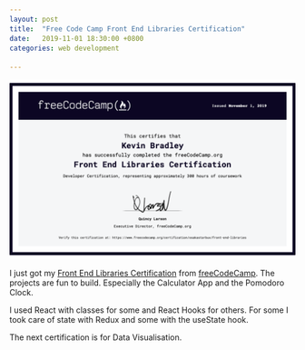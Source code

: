 ```yaml
---
layout: post
title:  "Free Code Camp Front End Libraries Certification"
date:   2019-11-01 18:30:00 +0800
categories: web development

---
```


![image](/assets/FrontEndCert.png)


I just got my [Front End Libraries Certification](https://www.freecodecamp.org/certification/osakastarbux/front-end-libraries) from [freeCodeCamp](https://www.freecodecamp.org). The projects are fun to build. Especially the Calculator App and the Pomodoro Clock.

I used React with classes for some and React Hooks for others. For some I took care of state with Redux and some with the useState hook.

The next certification is for Data Visualisation. 
